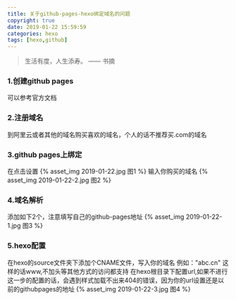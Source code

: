```yaml
---
title: 关于github-pages-hexo绑定域名的问题
copyright: true
date: 2019-01-22 15:59:59
categories: hexo
tags: [hexo,github]
---
```

<blockquote class="blockquote-center">生活有度，人生添寿。 —— 书摘</blockquote>

<!-- more -->
### 1.创建github pages
可以参考官方文档

### 2.注册域名
到阿里云或者其他的域名购买喜欢的域名，个人的话不推荐买.com的域名

### 3.github pages上绑定
在点击设置
{% asset_img 2019-01-22.jpg  图1 %}
输入你购买的域名
{% asset_img 2019-01-22-2.jpg  图2 %}
### 4.域名解析
添加如下2个，注意填写自己的github-pages地址
{% asset_img 2019-01-22-1.jpg 图3 %}
### 5.hexo配置
在hexo的source文件夹下添加个CNAME文件，写入你的域名 例如："abc.cn"
这样的话www,不加头等其他方式的访问都支持
在hexo根目录下配置url,如果不进行这一步的配置的话，会遇到样式加载不出来404的错误，因为你的url设置还是以前的githubpages的地址
{% asset_img 2019-01-22-3.jpg 图4 %}